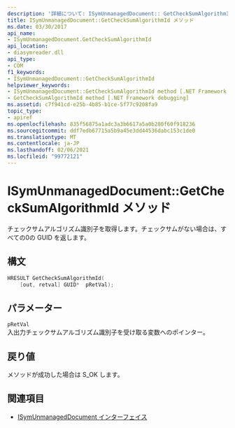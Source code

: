 ```yaml
---
description: '詳細について: ISymUnmanagedDocument:: GetCheckSumAlgorithmId メソッド'
title: ISymUnmanagedDocument::GetCheckSumAlgorithmId メソッド
ms.date: 03/30/2017
api_name:
- ISymUnmanagedDocument.GetCheckSumAlgorithmId
api_location:
- diasymreader.dll
api_type:
- COM
f1_keywords:
- ISymUnmanagedDocument::GetCheckSumAlgorithmId
helpviewer_keywords:
- ISymUnmanagedDocument::GetCheckSumAlgorithmId method [.NET Framework debugging]
- GetCheckSumAlgorithmId method [.NET Framework debugging]
ms.assetid: c7f941cd-e25b-4b85-b1ce-5f77c9208fa9
topic_type:
- apiref
ms.openlocfilehash: 835f56875a1adc3a3b6617a5a0b280f60f918236
ms.sourcegitcommit: ddf7edb67715a5b9a45e3dd44536dabc153c1de0
ms.translationtype: MT
ms.contentlocale: ja-JP
ms.lasthandoff: 02/06/2021
ms.locfileid: "99772121"
---
```

# <a name="isymunmanageddocumentgetchecksumalgorithmid-method"></a>ISymUnmanagedDocument::GetCheckSumAlgorithmId メソッド

チェックサムアルゴリズム識別子を取得します。チェックサムがない場合は、すべての0の GUID を返します。  
  
## <a name="syntax"></a>構文  
  
```cpp  
HRESULT GetCheckSumAlgorithmId(  
    [out, retval] GUID*  pRetVal);  
```  
  
## <a name="parameters"></a>パラメーター  

 `pRetVal`  
 入出力チェックサムアルゴリズム識別子を受け取る変数へのポインター。  
  
## <a name="return-value"></a>戻り値  

 メソッドが成功した場合は S_OK します。  
  
## <a name="see-also"></a>関連項目

- [ISymUnmanagedDocument インターフェイス](isymunmanageddocument-interface.md)
